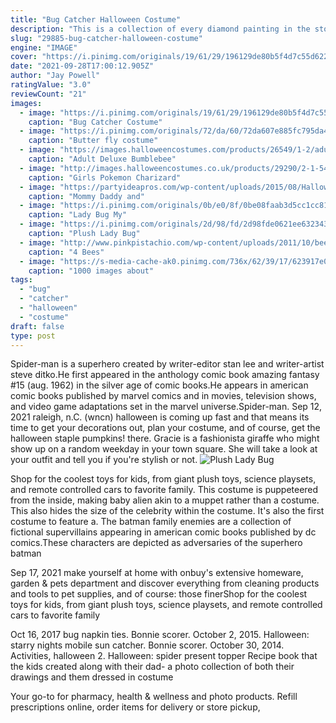 ```yaml
---
title: "Bug Catcher Halloween Costume"
description: "This is a collection of every diamond painting in the store. Huge selection of diamond paintings and low discount"
slug: "29885-bug-catcher-halloween-costume"
engine: "IMAGE"
cover: "https://i.pinimg.com/originals/19/61/29/196129de80b5f4d7c55d6228b4d182c5.jpg"
date: "2021-09-28T17:00:12.905Z"
author: "Jay Powell"
ratingValue: "3.0"
reviewCount: "21"
images:
  - image: "https://i.pinimg.com/originals/19/61/29/196129de80b5f4d7c55d6228b4d182c5.jpg"
    caption: "Bug Catcher Costume"
  - image: "https://i.pinimg.com/originals/72/da/60/72da607e885fc795da4b391436fa2228.jpg"
    caption: "Butter fly costume"
  - image: "https://images.halloweencostumes.com/products/26549/1-2/adult-deluxe-bumblebee-costume.jpg"
    caption: "Adult Deluxe Bumblebee"
  - image: "http://images.halloweencostumes.co.uk/products/29290/2-1-54798/girls-pokemon-charizard-costume-back.jpg"
    caption: "Girls Pokemon Charizard"
  - image: "https://partyideapros.com/wp-content/uploads/2015/08/Halloween-Family-Captain-America-Cosplay-Costume.jpg"
    caption: "Mommy Daddy and"
  - image: "https://i.pinimg.com/originals/0b/e0/8f/0be08faab3d5cc1cc811489f3b94550e.jpg"
    caption: "Lady Bug My"
  - image: "https://i.pinimg.com/originals/2d/98/fd/2d98fde0621ee63234363ffbffa2c9b8.jpg"
    caption: "Plush Lady Bug"
  - image: "http://www.pinkpistachio.com/wp-content/uploads/2011/10/bee2.jpg"
    caption: "4 Bees"
  - image: "https://s-media-cache-ak0.pinimg.com/736x/62/39/17/623917e00b2665bf95f1be0843b8e894.jpg"
    caption: "1000 images about"
tags:
  - "bug"
  - "catcher"
  - "halloween"
  - "costume"
draft: false
type: post
---
```


Spider-man is a superhero created by writer-editor stan lee and writer-artist steve ditko.He first appeared in the anthology comic book amazing fantasy #15 (aug. 1962) in the silver age of comic books.He appears in american comic books published by marvel comics and in movies, television shows, and video game adaptations set in the marvel universe.Spider-man. Sep 12, 2021 raleigh, n.C. (wncn)  halloween is coming up fast and that means its time to get your decorations out, plan your costume, and of course, get the halloween staple  pumpkins! there. Gracie is a fashionista giraffe who might show up on a random weekday in your town square. She will take a look at your outfit and tell you if you're stylish or not.
![Plush Lady Bug](https://i.pinimg.com/originals/2d/98/fd/2d98fde0621ee63234363ffbffa2c9b8.jpg "Plush Lady Bug")

Shop for the coolest toys for kids, from giant plush toys, science playsets, and remote controlled cars to favorite family. This costume is puppeteered from the inside, making baby alien akin to a muppet rather than a costume. This also hides the size of the celebrity within the costume. It&#39;s also the first costume to feature a. The batman family enemies are a collection of fictional supervillains appearing in american comic books published by dc comics.These characters are depicted as adversaries of the superhero batman
<!--inArticleAds-->

<!--galleryOne-->

Sep 17, 2021 make yourself at home with onbuy's extensive homeware, garden & pets department and discover everything from cleaning products and tools to pet supplies, and of course: those finerShop for the coolest toys for kids, from giant plush toys, science playsets, and remote controlled cars to favorite family
<!--inArticleAds-->

<!--galleryTwo-->

Oct 16, 2017 bug napkin ties. Bonnie scorer. October 2, 2015.  Halloween: starry nights mobile sun catcher. Bonnie scorer. October 30, 2014. Activities, halloween 2. Halloween: spider present topper Recipe book that the kids created along with their dad- a photo collection of both their drawings and them dressed in costume
<!--galleryThree-->

Your go-to for pharmacy, health & wellness and photo products. Refill prescriptions online, order items for delivery or store pickup,